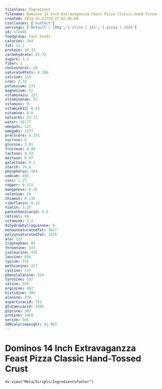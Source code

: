```yaml
---
fileClass: Ingredient
filename: Dominos 14 Inch Extravaganzza Feast Pizza Classic Hand-Tossed Crust
created: 2024-12-21T19:27:02-06:00
cssclasses: ['nutFact']
servings: ['Default | 100g','1 slice | 151','1 pizza | 1224']
id: 172046
foodgroup: Fast Foods
calories: 244
fat: 11.1
protein: 10.33
carbohydrate: 25.72
sugars: 3.3
fiber: 2
cholesterol: 20
saturatedfats: 4.386
calcium: 113
iron: 2.32
potassium: 174
magnesium: 22
vitaminaiu: 227
vitaminarae: 51
vitaminc: 0
vitaminb12: 0.55
vitamine: 0.8
netcarbs: 23.72
water: 50.77
omega3s: 127
omega6s: 1277
pralscore: 6.151
sucrose: 0
glucose: 1.01
fructose: 0.89
lactose: 0.33
maltose: 0.97
galactose: 0.1
starch: 19.9
phosphorus: 184
sodium: 456
zinc: 1.27
copper: 0.111
manganese: 0.26
selenium: 24
thiamin: 0.135
riboflavin: 0.22
niacin: 3.25
pantothenicacid: 0.5
retinol: 48
vitamink: 5.2
dihydrophylloquinone: 0
monounsaturatedfat: 3627
polyunsaturatedfat: 1425
ala: 127
tryptophan: 83
threonine: 319
isoleucine: 435
leucine: 856
lysine: 531
methionine: 227
cystine: 137
phenylalanine: 524
tyrosine: 337
valine: 529
arginine: 462
histidine: 385
alanine: 379
asparticacid: 751
glutamicacid: 2845
glycine: 387
proline: 1468
serine: 581
200calorieweight: 81.967
---
```


# Dominos 14 Inch Extravaganzza Feast Pizza Classic Hand-Tossed Crust

```dataviewjs
dv.view("Meta/Scripts/IngredientsFooter")
```